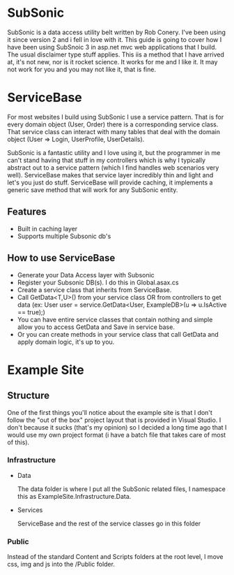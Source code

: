 # SubSonic

SubSonic is a data access utility belt written by Rob Conery.  I've been using it since version 2 and i fell in love with it.  This guide is going to cover how I have been using SubSnoic 3 in asp.net mvc web applications that I build.  The usual disclaimer type stuff applies.  This iis a method that I have arrived at, it's not new, nor is it rocket science.  It works for me and I like it.  It may not work for you and you may not like it, that is fine.

# ServiceBase

For most websites I build using SubSonic I use a service pattern.  That is for every domain object (User, Order) there is a corresponding service class.  That service class can interact with many tables that deal with the domain object (User => Login, UserProfile, UserDetails).

SubSonic is a fantastic utility and I love using it, but the programmer in me can't stand having that stuff in my controllers which is why I typically abstract out to a service pattern (which I find handles web scenarios very well).  ServiceBase makes that service layer incredibly thin and light and let's you just do stuff.  ServiceBase will provide caching, it implements a generic save method that will work for any SubSonic entity.

## Features

- Built in caching layer
- Supports multiple Subsonic db's
 

## How to use ServiceBase

- Generate your Data Access layer with Subsonic
- Register your Subsonic DB(s).  I do this in Global.asax.cs
- Create a service class that inherits from ServiceBase.
- Call GetData<T,U>() from your service class OR from controllers to get data (ex: User user = service.GetData<User, ExampleDB>(u => u.IsActive == true);)
 - You can have entire service classes that contain nothing and simple allow you to access GetData and Save in service base.
 - Or you can create methods in your service class that call GetData and apply domain logic, it's up to you.


# Example Site

## Structure

One of the first things you'll notice about the example site is that I don't follow the "out of the box" project layout that is provided in Visual Studio.  I don't because it sucks (that's my opinion) so I decided a long time ago that I would use my own project format (i have a batch file that takes care of most of this).  

### Infrastructure
  
- Data
    
  The data folder is where I put all the SubSonic related files, I namespace this as ExampleSite.Infrastructure.Data.

- Services

  ServiceBase and the rest of the service classes go in this folder
    
### Public
  
  Instead of the standard Content and Scripts folders at the root level, I move css, img and js into the /Public folder.